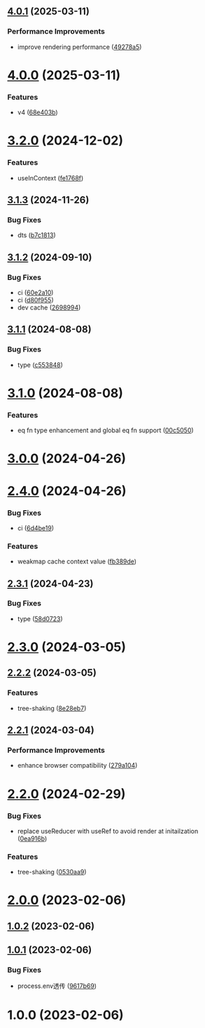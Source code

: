 ## [4.0.1](https://github.com/hemengke1997/context-state/compare/v4.0.0...v4.0.1) (2025-03-11)


### Performance Improvements

* improve rendering performance ([49278a5](https://github.com/hemengke1997/context-state/commit/49278a5b8a06c022d1f0ced9e751309c875bb14e))



# [4.0.0](https://github.com/hemengke1997/context-state/compare/v3.2.0...v4.0.0) (2025-03-11)


### Features

* v4 ([68e403b](https://github.com/hemengke1997/context-state/commit/68e403b5ae361d180bec274d04c5d1ea74e09962))



# [3.2.0](https://github.com/hemengke1997/context-state/compare/v3.1.3...v3.2.0) (2024-12-02)


### Features

* useInContext ([fe1768f](https://github.com/hemengke1997/context-state/commit/fe1768f45c4a808b5e0f91d6fc5ae41e4369ac41))



## [3.1.3](https://github.com/hemengke1997/context-state/compare/v3.1.2...v3.1.3) (2024-11-26)


### Bug Fixes

* dts ([b7c1813](https://github.com/hemengke1997/context-state/commit/b7c18136fe5b2a401d6891b0fb683489f14612cf))



## [3.1.2](https://github.com/hemengke1997/context-state/compare/v3.1.1...v3.1.2) (2024-09-10)


### Bug Fixes

* ci ([60e2a10](https://github.com/hemengke1997/context-state/commit/60e2a10807119e120b0830953389b8ea8f5f2046))
* ci ([d80f955](https://github.com/hemengke1997/context-state/commit/d80f955baf954ddb82469947f0b8aaa01d4af2fe))
* dev cache ([2698994](https://github.com/hemengke1997/context-state/commit/269899427e39f036b1526348149c7493c51859a6))



## [3.1.1](https://github.com/hemengke1997/context-state/compare/v3.1.0...v3.1.1) (2024-08-08)


### Bug Fixes

* type ([c553848](https://github.com/hemengke1997/context-state/commit/c5538484ebe3039d5cb59f222b2040f7402ce13b))



# [3.1.0](https://github.com/hemengke1997/context-state/compare/v3.0.0...v3.1.0) (2024-08-08)


### Features

* eq fn type enhancement and global eq fn support ([00c5050](https://github.com/hemengke1997/context-state/commit/00c50506e53f9f8d08ca553ae4f8655f44f6e7ef))



# [3.0.0](https://github.com/hemengke1997/context-state/compare/v2.4.0...v3.0.0) (2024-04-26)



# [2.4.0](https://github.com/hemengke1997/context-state/compare/v2.3.1...v2.4.0) (2024-04-26)


### Bug Fixes

* ci ([6d4be19](https://github.com/hemengke1997/context-state/commit/6d4be1954d075c837f2aebc92c36ef7c9ea22a47))


### Features

* weakmap cache context value ([fb389de](https://github.com/hemengke1997/context-state/commit/fb389de900b4481baddedc47d14815a6022ca897))



## [2.3.1](https://github.com/hemengke1997/context-state/compare/v2.3.0...v2.3.1) (2024-04-23)


### Bug Fixes

* type ([58d0723](https://github.com/hemengke1997/context-state/commit/58d07238696f7a18308ce6ea9096b29b617d2f4d))



# [2.3.0](https://github.com/hemengke1997/context-state/compare/v2.2.2...v2.3.0) (2024-03-05)



## [2.2.2](https://github.com/hemengke1997/context-state/compare/v2.2.1...v2.2.2) (2024-03-05)


### Features

* tree-shaking ([8e28eb7](https://github.com/hemengke1997/context-state/commit/8e28eb73f307d10926850a33ae57dfbc925cabb0))



## [2.2.1](https://github.com/hemengke1997/context-state/compare/v2.2.0...v2.2.1) (2024-03-04)


### Performance Improvements

* enhance browser compatibility ([279a104](https://github.com/hemengke1997/context-state/commit/279a1042ee61a0f3c2d6a86629b8f8b0f5abb1c1))



# [2.2.0](https://github.com/hemengke1997/context-state/compare/v2.0.0...v2.2.0) (2024-02-29)


### Bug Fixes

* replace useReducer with useRef to avoid render at initailzation ([0ea916b](https://github.com/hemengke1997/context-state/commit/0ea916b43f2bae1c75086961e3734eca26abd654))


### Features

* tree-shaking ([0530aa9](https://github.com/hemengke1997/context-state/commit/0530aa97021e5e70e133a70542bef86de11af2fd))



# [2.0.0](https://github.com/hemengke1997/context-state/compare/v1.0.2...v2.0.0) (2023-02-06)



## [1.0.2](https://github.com/hemengke1997/context-state/compare/v1.0.1...v1.0.2) (2023-02-06)



## [1.0.1](https://github.com/hemengke1997/context-state/compare/v1.0.0...v1.0.1) (2023-02-06)


### Bug Fixes

* process.env透传 ([9617b69](https://github.com/hemengke1997/context-state/commit/9617b69ed165e6c4b8bd5e4b859906faba9a3dc9))



# 1.0.0 (2023-02-06)



